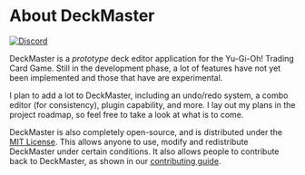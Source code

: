 # About DeckMaster

[![Discord](https://img.shields.io/discord/805766973605937173?label=Discord)](https://discord.gg/dmE2rNwu)

DeckMaster is a *prototype* deck editor application for the Yu-Gi-Oh! Trading Card Game. 
Still in the development phase, a lot of features have not yet been implemented and those that have are experimental. 

I plan to add a lot to DeckMaster, including an undo/redo system, a combo editor (for consistency), plugin capability, and more. 
I lay out my plans in the project roadmap, so feel free to take a look at what is to come. 

DeckMaster is also completely open-source, and is distributed under the [MIT License](https://choosealicense.com/licenses/mit/). 
This allows anyone to use, modify and redistribute DeckMaster under certain conditions. 
It also allows people to contribute back to DeckMaster, as shown in our [contributing guide](https://github.com/TheOtterlord/deckmaster/blob/master/CONTRIBUTING.md). 
